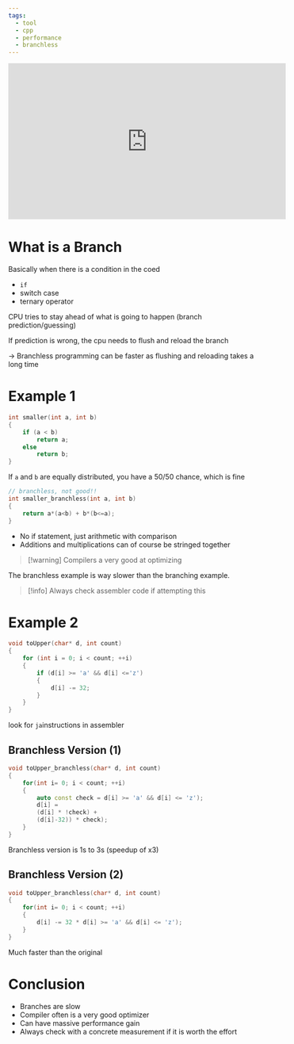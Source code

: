 ```yaml
---
tags:
  - tool
  - cpp
  - performance
  - branchless
---
```


<iframe width="560" height="315" src="https://www.youtube.com/embed/bVJ-mWWL7cE?si=77_olZl7_V9rRtOb" title="YouTube video player" frameborder="0" allow="accelerometer; autoplay; clipboard-write; encrypted-media; gyroscope; picture-in-picture; web-share" referrerpolicy="strict-origin-when-cross-origin" allowfullscreen></iframe>

# What is a Branch

Basically when there is a condition in the coed
- `if`
- switch case
- ternary operator

CPU tries to stay ahead of what is going to happen (branch prediction/guessing)

If prediction is wrong, the cpu needs to flush and reload the branch

-> Branchless programming can be faster as flushing and reloading takes a long time

# Example 1

```cpp
int smaller(int a, int b)
{
	if (a < b)
		return a;
	else 
		return b;
}
```

If `a` and `b` are equally distributed, you have a 50/50 chance, which is fine

```cpp
// branchless, not good!!
int smaller_branchless(int a, int b)
{
	return a*(a<b) + b*(b<=a);
}
```

- No if statement, just arithmetic with comparison
- Additions and multiplications can of course be stringed together

> [!warning] Compilers a very good at optimizing

The branchless example is way slower than the branching example.

> [!info] Always check assembler code if attempting this

# Example 2

```cpp
void toUpper(char* d, int count)
{
	for (int i = 0; i < count; ++i)
	{
		if (d[i] >= 'a' && d[i] <='z')
		{
			d[i] -= 32;
		}
	}
}
```

look for `ja`instructions in assembler

## Branchless Version (1)

```cpp
void toUpper_branchless(char* d, int count)
{
	for(int i= 0; i < count; ++i)
	{
		auto const check = d[i] >= 'a' && d[i] <= 'z');
		d[i] = 
		(d[i] * !check) +
		(d[i]-32)) * check);
	}
}
```

Branchless version is 1s to 3s (speedup of x3)

## Branchless Version (2)

```cpp
void toUpper_branchless(char* d, int count)
{
	for(int i= 0; i < count; ++i)
	{
		d[i] -= 32 * d[i] >= 'a' && d[i] <= 'z');
	}
}
```

Much faster than the original

# Conclusion

- Branches are slow
- Compiler often is a very good optimizer
- Can have massive performance gain
- Always check with a concrete measurement if it is worth the effort
